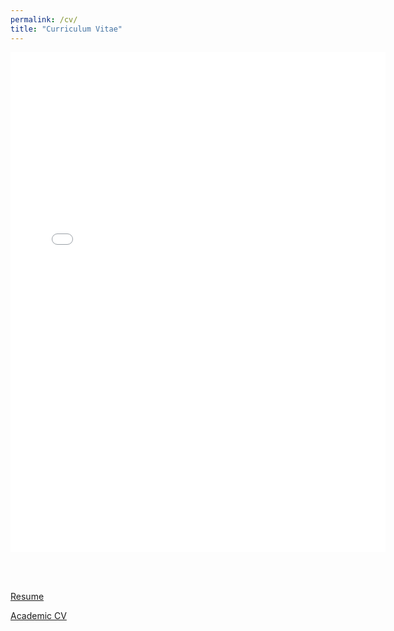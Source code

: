 ```yaml
---
permalink: /cv/
title: "Curriculum Vitae"
---
```


<embed src="/assets/pdf/Samuel_Wiqvist_resume.pdf#page=1&zoom=75" width="600" height="800">

<br/><br/>

[Resume](/assets/pdf/Samuel_Wiqvist_resume.pdf)


[Academic CV](/assets/pdf/Samuel_Wiqvist_CV_academic.pdf)
